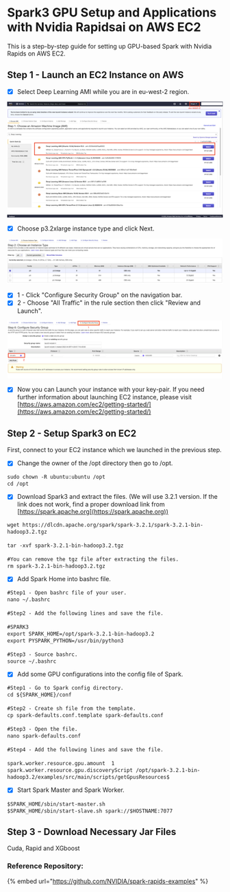 # Spark3 GPU Setup and Applications with Nvidia Rapidsai on AWS EC2

This is a step-by-step guide for setting up GPU-based Spark with Nvidia Rapids on AWS EC2.

## Step 1 - Launch an EC2 Instance on AWS

* [x] Select Deep Learning AMI while you are in eu-west-2 region.

![AWS AMI Selection](<.gitbook/assets/image (4).png>)



* [x] Choose p3.2xlarge instance type and click Next.

![Choose and Instance Type](.gitbook/assets/image.png)



* [x] 1 - Click "Configure Security Group" on the navigation bar.&#x20;
* [x] 2 - Choose "All Traffic" in the rule section then click "Review and Launch".&#x20;

![Configure Security Group](<.gitbook/assets/image (1).png>)



* [x] Now you can Launch your instance with your key-pair. If you need further information about launching EC2 instance, please visit [https://aws.amazon.com/ec2/getting-started/](https://aws.amazon.com/ec2/getting-started/)

## &#x20;Step 2 - Setup Spark3 on EC2

First, connect to your EC2 instance which we launched in the previous step.

* [x] Change the owner of the /opt directory then go to /opt.

```
sudo chown -R ubuntu:ubuntu /opt
cd /opt
```

* [x] Download Spark3 and extract the files. (We will use 3.2.1 version. If the link does not work, find a proper download link from [https://spark.apache.org](https://spark.apache.org))

```
wget https://dlcdn.apache.org/spark/spark-3.2.1/spark-3.2.1-bin-hadoop3.2.tgz

tar -xvf spark-3.2.1-bin-hadoop3.2.tgz

#You can remove the tgz file after extracting the files.
rm spark-3.2.1-bin-hadoop3.2.tgz
```

* [x] Add Spark Home into bashrc file.

```
#Step1 - Open bashrc file of your user.
nano ~/.bashrc

#Step2 - Add the following lines and save the file.

#SPARK3
export SPARK_HOME=/opt/spark-3.2.1-bin-hadoop3.2
export PYSPARK_PYTHON=/usr/bin/python3

#Step3 - Source bashrc.
source ~/.bashrc
```

* [x] Add some GPU configurations into the config file of Spark.

```
#Step1 - Go to Spark config directory.
cd ${SPARK_HOME}/conf

#Step2 - Create sh file from the template.
cp spark-defaults.conf.template spark-defaults.conf

#Step3 - Open the file.
nano spark-defaults.conf

#Step4 - Add the following lines and save the file.

spark.worker.resource.gpu.amount  1
spark.worker.resource.gpu.discoveryScript /opt/spark-3.2.1-bin-hadoop3.2/examples/src/main/scripts/getGpusResources$

```

* [x] Start Spark Master and Spark Worker.

```
$SPARK_HOME/sbin/start-master.sh
$SPARK_HOME/sbin/start-slave.sh spark://$HOSTNAME:7077
```

## Step 3 - Download Necessary Jar Files

Cuda, Rapid and XGboost

### Reference Repository:

{% embed url="https://github.com/NVIDIA/spark-rapids-examples" %}
